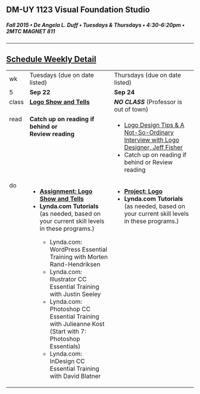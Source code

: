 ## DM-UY 1123 Visual Foundation Studio
##### Fall 2015 • De Angela L. Duff • Tuesdays & Thursdays • 4:30-6:20pm • 2MTC MAGNET 811 
---

## [Schedule Weekly Detail](dm1123_schedule_overview.md)

<table>
<tr>
<td>wk</td>
<td>Tuesdays (due on date listed)</td>
<td>Thursdays (due on date listed)</td>
</tr>
<!-- dates -->
<tr>
  <td valign="top">5</td>
  <td valign="top"><strong>Sep 22</strong></td>
  <td valign="top"><strong>Sep 24</strong></td>
</tr>
<!-- class -->
<tr>
  <td valign="top" width="4%">class</td>
  <td valign="top" width="48%"><strong><a href="dm1123vfs_show_and_tells.md">Logo Show and Tells</a></strong></td>
  <td valign="top" width="48%"><strong><i>NO CLASS</i></strong> (Professor is out of town)</i></td>
</tr>

<!-- read -->
<tr>
  <td valign="top">read</td>
  
  <td valign="top"><strong>Catch up on reading if behind or<br>Review reading</strong>
</td>
<td valign="top">
<ul>
<Li><a href="http://justcreative.com/2008/05/03/logo-design-tips-process-jeff-fisher-interview/" target="_blank">Logo Design Tips &amp; A Not-So-Ordinary Interview with Logo Designer, Jeff Fisher</a></li>
<li>Catch up on reading if behind or Review reading</li>
</ul></td>
</tr>

<!-- do -->
<tr>
  <td valign="top">do</td>
  <td valign="top">
  <ul>
  
  <li><strong><a href="dm1123vfs_show_and_tells.md">Assignment: Logo Show and Tells</a></strong></li>
     
  <Li><strong>Lynda.com Tutorials</strong> (as needed, based on your current skill levels in these programs.)</li>
  <ul>
  <li>Lynda.com: WordPress Essential Training with Morten Rand-Hendriksen</li>
  <li>Lynda.com: Illustrator CC Essential Training with Justin Seeley</li>
  <li>Lynda.com: Photoshop CC Essential Training with Julieanne Kost (Start with 7: Photoshop Essentials)</li>
  <li>Lynda.com: InDesign CC Essential Training with David Blatner</li>
  </ul></ul></td>
  <td valign="top">
  <ul>
  <li><strong><a href="dm1123vfs_projects_logo.md">Project: Logo</a></strong></li>
  <li><strong>Lynda.com Tutorials</strong> (as needed, based on your current skill levels in these programs.)</li>
  </ul></td>
</tr>
</table>